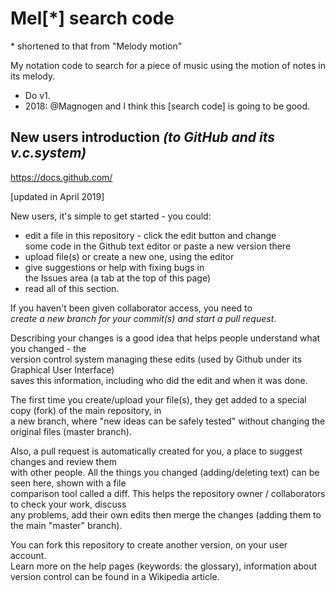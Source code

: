 # Mel\[\*] search code
\* shortened to that from "Melody motion"

My notation code to search for a piece of music using the motion of notes in its melody.

 - Do v1.
 - 2018: @Magnogen and I think this \[search code] is going to be good.

## New users introduction *(to GitHub and its v.c.system)*
<https://docs.github.com/>

\[updated in April 2019]

New users, it's simple to get started - you could:
 - edit a file in this repository - click the edit button and change  
 some code in the Github text editor or paste a new version there
 - upload file(s) or create a new one, using the editor
 - give suggestions or help with fixing bugs in  
 the Issues area (a tab at the top of this page)
 - read all of this section.

If you haven't been given collaborator access, you need to  
*create a new branch for your commit(s) and start a pull request*.

Describing your changes is a good idea that helps people understand what you changed \- the  
version control system managing these edits (used by Github under its Graphical User Interface)  
saves this information, including who did the edit and when it was done.

The first time you create/upload your file(s), they get added to a special copy (fork) of the main repository, in  
a new branch, where "new ideas can be safely tested" without changing the original files (master branch).

Also, a pull request is automatically created for you, a place to suggest changes and review them  
with other people. All the things you changed (adding/deleting text) can be seen here, shown with a file  
comparison tool called a diff. This helps the repository owner / collaborators to check your work, discuss  
any problems, add their own edits then merge the changes (adding them to the main "master" branch).
  
You can fork this repository to create another version, on your user account.  
Learn more on the help pages (keywords: the glossary), information about version control can be found in a Wikipedia article.
